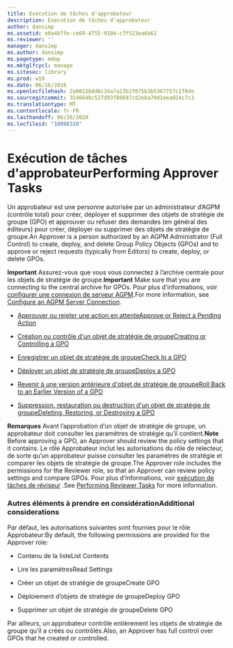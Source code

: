 ```yaml
---
title: Exécution de tâches d'approbateur
description: Exécution de tâches d'approbateur
author: dansimp
ms.assetid: e0a4b7fe-ce69-4755-9104-c7f523ea6b62
ms.reviewer: ''
manager: dansimp
ms.author: dansimp
ms.pagetype: mdop
ms.mktglfcycl: manage
ms.sitesec: library
ms.prod: w10
ms.date: 06/16/2016
ms.openlocfilehash: 2a0815bdd6c34a7a23b27075b3b5367757c1f84e
ms.sourcegitcommit: 354664bc527d93f80687cd2eba70d1eea024c7c3
ms.translationtype: MT
ms.contentlocale: fr-FR
ms.lasthandoff: 06/26/2020
ms.locfileid: "10808318"
---
```

# <span data-ttu-id="e41ca-103">Exécution de tâches d'approbateur</span><span class="sxs-lookup"><span data-stu-id="e41ca-103">Performing Approver Tasks</span></span>


<span data-ttu-id="e41ca-104">Un approbateur est une personne autorisée par un administrateur d’AGPM (contrôle total) pour créer, déployer et supprimer des objets de stratégie de groupe (GPO) et approuver ou refuser des demandes (en général des éditeurs) pour créer, déployer ou supprimer des objets de stratégie de groupe.</span><span class="sxs-lookup"><span data-stu-id="e41ca-104">An Approver is a person authorized by an AGPM Administrator (Full Control) to create, deploy, and delete Group Policy Objects (GPOs) and to approve or reject requests (typically from Editors) to create, deploy, or delete GPOs.</span></span>

<span data-ttu-id="e41ca-105">**Important**  Assurez-vous que vous vous connectez à l’archive centrale pour les objets de stratégie de groupe.</span><span class="sxs-lookup"><span data-stu-id="e41ca-105">**Important** Make sure that you are connecting to the central archive for GPOs.</span></span> <span data-ttu-id="e41ca-106">Pour plus d’informations, voir [configurer une connexion de serveur AGPM](configure-an-agpm-server-connection-agpm40.md).</span><span class="sxs-lookup"><span data-stu-id="e41ca-106">For more information, see [Configure an AGPM Server Connection](configure-an-agpm-server-connection-agpm40.md).</span></span>

 

-   [<span data-ttu-id="e41ca-107">Approuver ou rejeter une action en attente</span><span class="sxs-lookup"><span data-stu-id="e41ca-107">Approve or Reject a Pending Action</span></span>](approve-or-reject-a-pending-action-agpm40.md)

-   [<span data-ttu-id="e41ca-108">Création ou contrôle d'un objet de stratégie de groupe</span><span class="sxs-lookup"><span data-stu-id="e41ca-108">Creating or Controlling a GPO</span></span>](creating-or-controlling-a-gpo-agpm40-app.md)

-   [<span data-ttu-id="e41ca-109">Enregistrer un objet de stratégie de groupe</span><span class="sxs-lookup"><span data-stu-id="e41ca-109">Check In a GPO</span></span>](check-in-a-gpo-agpm40.md)

-   [<span data-ttu-id="e41ca-110">Déployer un objet de stratégie de groupe</span><span class="sxs-lookup"><span data-stu-id="e41ca-110">Deploy a GPO</span></span>](deploy-a-gpo-agpm40.md)

-   [<span data-ttu-id="e41ca-111">Revenir à une version antérieure d'objet de stratégie de groupe</span><span class="sxs-lookup"><span data-stu-id="e41ca-111">Roll Back to an Earlier Version of a GPO</span></span>](roll-back-to-an-earlier-version-of-a-gpo-agpm40.md)

-   [<span data-ttu-id="e41ca-112">Suppression, restauration ou destruction d'un objet de stratégie de groupe</span><span class="sxs-lookup"><span data-stu-id="e41ca-112">Deleting, Restoring, or Destroying a GPO</span></span>](deleting-restoring-or-destroying-a-gpo-agpm40.md)

<span data-ttu-id="e41ca-113">**Remarques**  Avant l’approbation d’un objet de stratégie de groupe, un approbateur doit consulter les paramètres de stratégie qu’il contient.</span><span class="sxs-lookup"><span data-stu-id="e41ca-113">**Note** Before approving a GPO, an Approver should review the policy settings that it contains.</span></span> <span data-ttu-id="e41ca-114">Le rôle Approbateur inclut les autorisations du rôle de relecteur, de sorte qu’un approbateur puisse consulter les paramètres de stratégie et comparer les objets de stratégie de groupe.</span><span class="sxs-lookup"><span data-stu-id="e41ca-114">The Approver role includes the permissions for the Reviewer role, so that an Approver can review policy settings and compare GPOs.</span></span> <span data-ttu-id="e41ca-115">Pour plus d’informations, voir [exécution de tâches de réviseur](performing-reviewer-tasks-agpm40.md) .</span><span class="sxs-lookup"><span data-stu-id="e41ca-115">See [Performing Reviewer Tasks](performing-reviewer-tasks-agpm40.md) for more information.</span></span>

 

### <span data-ttu-id="e41ca-116">Autres éléments à prendre en considération</span><span class="sxs-lookup"><span data-stu-id="e41ca-116">Additional considerations</span></span>

<span data-ttu-id="e41ca-117">Par défaut, les autorisations suivantes sont fournies pour le rôle Approbateur:</span><span class="sxs-lookup"><span data-stu-id="e41ca-117">By default, the following permissions are provided for the Approver role:</span></span>

-   <span data-ttu-id="e41ca-118">Contenu de la liste</span><span class="sxs-lookup"><span data-stu-id="e41ca-118">List Contents</span></span>

-   <span data-ttu-id="e41ca-119">Lire les paramètres</span><span class="sxs-lookup"><span data-stu-id="e41ca-119">Read Settings</span></span>

-   <span data-ttu-id="e41ca-120">Créer un objet de stratégie de groupe</span><span class="sxs-lookup"><span data-stu-id="e41ca-120">Create GPO</span></span>

-   <span data-ttu-id="e41ca-121">Déploiement d’objets de stratégie de groupe</span><span class="sxs-lookup"><span data-stu-id="e41ca-121">Deploy GPO</span></span>

-   <span data-ttu-id="e41ca-122">Supprimer un objet de stratégie de groupe</span><span class="sxs-lookup"><span data-stu-id="e41ca-122">Delete GPO</span></span>

<span data-ttu-id="e41ca-123">Par ailleurs, un approbateur contrôle entièrement les objets de stratégie de groupe qu’il a créés ou contrôlés.</span><span class="sxs-lookup"><span data-stu-id="e41ca-123">Also, an Approver has full control over GPOs that he created or controlled.</span></span>

 

 





